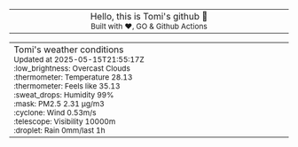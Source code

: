 
<div align="center">
<table>
<tbody>
<td align="center">
<img width="2000" height="0"><br>
Hello, this is Tomi's github 👋<br>
<sup>Built with ❤️, GO & Github Actions</sup><br>
<img width="2000" height="0">
</td>
</tbody>
</table>
</div>
<table>
<tbody>
<td align="left">
<img width="2000" height="0"><br>
Tomi's weather conditions<br>
<sup>Updated at 2025-05-15T21:55:17Z</sup><br>
<sup>:low_brightness: Overcast Clouds</sup><br>
<sup>:thermometer: Temperature 28.13 </sup><br>
<sup>:thermometer: Feels like 35.13</sup><br>
<sup>:sweat_drops: Humidity 99%</sup><br>
<sup>:mask: PM2.5 2.31 μg/m3</sup><br>
<sup>:cyclone: Wind 0.53m/s </sup><br>
<sup>:telescope: Visibility 10000m </sup><br>
<sup>:droplet: Rain 0mm/last 1h </sup><br>
<img width="2000" height="0">
</td>
<td align="left">
<img width="2000" height="0"><br>
<br>
<img width="2000" height="0">
</td>
</tbody>
</table>
</div>
    